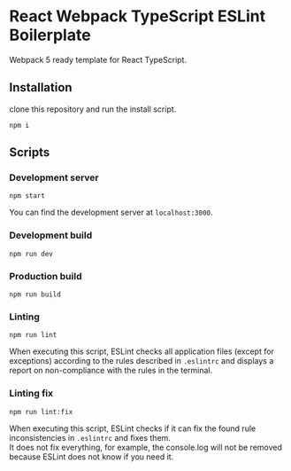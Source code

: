 # React Webpack TypeScript ESLint Boilerplate

Webpack 5 ready template for React TypeScript.

## Installation
clone this repository and run the install script.

    npm i

## Scripts
### Development server
    npm start

You can find the development server at `localhost:3000`.

### Development build
    npm run dev

### Production build
    npm run build

### Linting
    npm run lint

When executing this script, ESLint checks all application files (except for exceptions) according to the rules described in `.eslintrc` and displays a report on non-compliance with the rules in the terminal.

### Linting fix
    npm run lint:fix

When executing this script, ESLint checks if it can fix the found rule inconsistencies in `.eslintrc` and fixes them. </br>
It does not fix everything, for example, the console.log will not be removed because ESLint does not know if you need it.